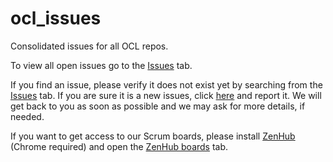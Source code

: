 # ocl_issues
Consolidated issues for all OCL repos.

To view all open issues go to the [Issues](https://github.com/OpenConceptLab/ocl_issues/issues) tab.

If you find an issue, please verify it does not exist yet by searching from the [Issues](https://github.com/OpenConceptLab/ocl_issues/issues) tab. If you are sure it is a new issues, click [here](https://github.com/OpenConceptLab/ocl_issues/issues/new) and report it.
We will get back to you as soon as possible and we may ask for more details, if needed. 

If you want to get access to our Scrum boards, please install [ZenHub](https://chrome.google.com/webstore/detail/zenhub-for-github/ogcgkffhplmphkaahpmffcafajaocjbd) (Chrome required) and open the [ZenHub boards](https://github.com/OpenConceptLab/ocl_issues/new/master?readme=1#boards) tab.
